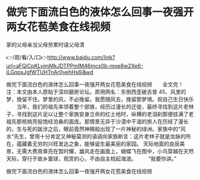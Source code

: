 # 做完下面流白色的液体怎么回事一夜强开两女花苞美食在线视频
家的父母亲当父母劳累时请父母清

👉/观/看/入/口👉http://www.baidu.com/link?url=aFQjCpKLyjmMkJDTPPmIM46mcs0b-moe8w2Xe6-iLGqpxJgfWTUHTnAr0yehHs6i&wd

做完下面流白色的液体怎么回事一夜强开两女花苞美食在线视频　　全文完！　　注：本文由本人原贴于深圳磨房论坛。原用网名：东倒西歪破吉普
	45、风里的梦，挽留不住。梦里的风，不必挽留。我愿随风去，挽留那梦境。祝自己生日快乐
　　当年，我们的祖先率领着整个部族，经历过漫长的迁徙，最终寻找到这片老林子，寻找到这片足以让整个家族安身立命的红土地时，纵横的老泪刹那便挂满了老祖先那核桃壳般饱经沧桑的面庞。那情景无异于沙漠中干渴的旅人在历经了漫长的，生与死的跋涉之后，眼前竟然神赐般出现了一片神秘的绿洲。家族中的“风水”先生，曾用十分肯定又神秘莫测的语调向家族断言：这片老林子就是龙脉的所在，蕴藏着无穷的兴旺发达之象，能够诞生最美丽的家园。
天际地面的良辰美景，无需大费周章亮在暂时耀，雄风走在画面上，蝴蝶飞在图中，小鸟穿越在天然天际，穿行于故乡寰球，观赏的心，不由自主梳起海浪。
　　“我要你讲。”

做完下面流白色的液体怎么回事一夜强开两女花苞美食在线视频

